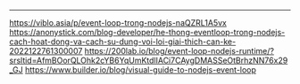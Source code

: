 



---

https://viblo.asia/p/event-loop-trong-nodejs-naQZRL1A5vx
https://anonystick.com/blog-developer/he-thong-eventloop-trong-nodejs-cach-hoat-dong-va-cach-su-dung-voi-loi-giai-thich-can-ke-2022122761300007
https://200lab.io/blog/event-loop-nodejs-runtime/?srsltid=AfmBOorQLOhk2cYB6YqUmKtdlIACi7CAygDMASSeOtBrhzNN76x29_GJ
https://www.builder.io/blog/visual-guide-to-nodejs-event-loop